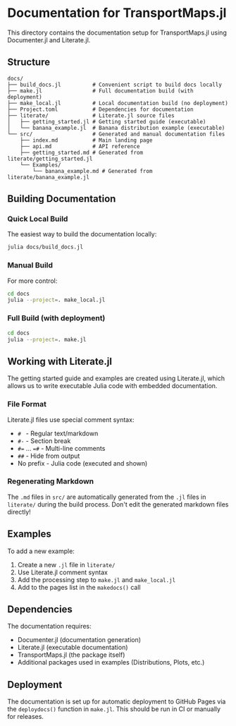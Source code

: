 # Documentation for TransportMaps.jl

This directory contains the documentation setup for TransportMaps.jl using Documenter.jl and Literate.jl.

## Structure

```
docs/
├── build_docs.jl          # Convenient script to build docs locally
├── make.jl                # Full documentation build (with deployment)
├── make_local.jl          # Local documentation build (no deployment)
├── Project.toml           # Dependencies for documentation
├── literate/              # Literate.jl source files
│   ├── getting_started.jl # Getting started guide (executable)
│   └── banana_example.jl  # Banana distribution example (executable)
└── src/                   # Generated and manual documentation files
    ├── index.md           # Main landing page
    ├── api.md             # API reference
    ├── getting_started.md # Generated from literate/getting_started.jl
    └── Examples/
        └── banana_example.md # Generated from literate/banana_example.jl
```

## Building Documentation

### Quick Local Build

The easiest way to build the documentation locally:

```bash
julia docs/build_docs.jl
```

### Manual Build

For more control:

```bash
cd docs
julia --project=. make_local.jl
```

### Full Build (with deployment)

```bash
cd docs
julia --project=. make.jl
```

## Working with Literate.jl

The getting started guide and examples are created using Literate.jl, which allows us to write executable Julia code with embedded documentation.

### File Format

Literate.jl files use special comment syntax:
- `# ` - Regular text/markdown
- `#-` - Section break
- `#=` ... `=#` - Multi-line comments
- `##` - Hide from output
- No prefix - Julia code (executed and shown)

### Regenerating Markdown

The `.md` files in `src/` are automatically generated from the `.jl` files in `literate/` during the build process. Don't edit the generated markdown files directly!

## Examples

To add a new example:

1. Create a new `.jl` file in `literate/`
2. Use Literate.jl comment syntax
3. Add the processing step to `make.jl` and `make_local.jl`
4. Add to the pages list in the `makedocs()` call

## Dependencies

The documentation requires:
- Documenter.jl (documentation generation)
- Literate.jl (executable documentation)
- TransportMaps.jl (the package itself)
- Additional packages used in examples (Distributions, Plots, etc.)

## Deployment

The documentation is set up for automatic deployment to GitHub Pages via the `deploydocs()` function in `make.jl`. This should be run in CI or manually for releases.